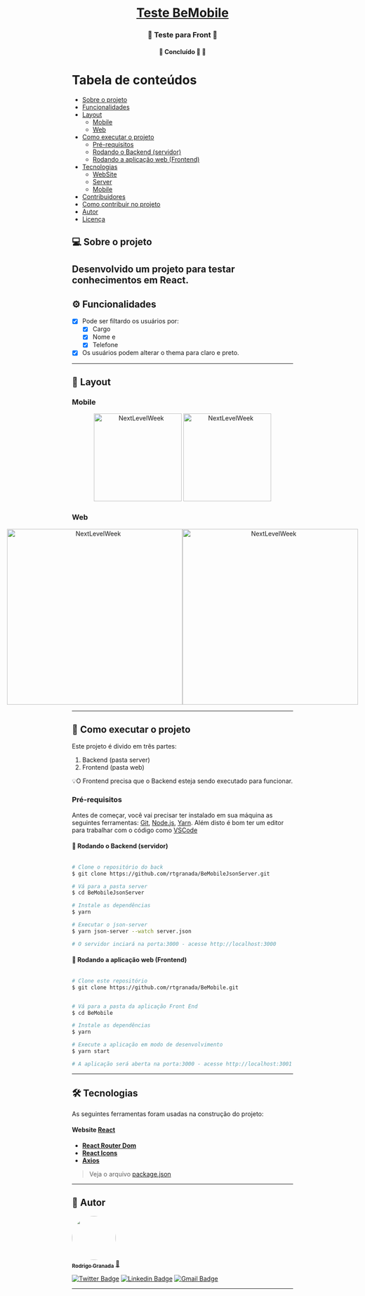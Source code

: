 

<h1 align="center">
    <a href="#" alt="site do ecoleta"> Teste BeMobile </a>
</h1>

<h3 align="center">
    🌱 Teste para Front 💚
</h3>
<h4 align="center">
	🚧 Concluído 🚀 🚧
</h4>

Tabela de conteúdos
=================
<!--ts-->
   * [Sobre o projeto](#-sobre-o-projeto)
   * [Funcionalidades](#-funcionalidades)
   * [Layout](#-layout)
     * [Mobile](#mobile)
     * [Web](#web)
   * [Como executar o projeto](#-como-executar-o-projeto)
     * [Pré-requisitos](#pré-requisitos)
     * [Rodando o Backend (servidor)](#user-content--rodando-o-backend-servidor)
     * [Rodando a aplicação web (Frontend)](#user-content--rodando-a-aplicação-web-frontend)
   * [Tecnologias](#-tecnologias)
     * [WebSite](#user-content-website--react----typescript)
     * [Server](#user-content-server--nodejs----typescript)
     * [Mobile](#user-content-mobile--react-native----typescript)
   * [Contribuidores](#-contribuidores)
   * [Como contribuir no projeto](#-como-contribuir-no-projeto)
   * [Autor](#-autor)
   * [Licença](#user-content--licença)
<!--te-->


## 💻 Sobre o projeto

Desenvolvido um projeto para testar conhecimentos em React. 
---

## ⚙️ Funcionalidades

- [x] Pode ser filtardo os usuários por:
  - [x] Cargo
  - [x] Nome e
  - [x] Telefone

- [x] Os usuários podem alterar o thema para claro e preto.
---

## 🎨 Layout




### Mobile

<p align="center">
  <img alt="NextLevelWeek" title="#NextLevelWeek" src="https://user-images.githubusercontent.com/10424750/229540604-2522c7da-f22a-4b75-b94e-5f40ddc9a02a.png" width="200px">

  <img alt="NextLevelWeek" title="#NextLevelWeek" src="https://user-images.githubusercontent.com/10424750/229540609-d6b96bdd-dff4-430b-82b6-83151233568e.png" width="200px">
</p>

### Web

<p align="center" style="display: flex; align-items: flex-start; justify-content: center;">
  <img alt="NextLevelWeek" title="#NextLevelWeek" src="https://user-images.githubusercontent.com/10424750/229540606-791e29c9-7dfc-4cd3-bbff-e80bd5f3f229.png" width="400px">

  <img alt="NextLevelWeek" title="#NextLevelWeek" src="https://user-images.githubusercontent.com/10424750/229540595-8f53e101-c050-43a9-9f7e-7fc0e8953ea1.png" width="400px">
</p>

---

## 🚀 Como executar o projeto

Este projeto é divido em três partes:
1. Backend (pasta server) 
2. Frontend (pasta web)

💡O Frontend precisa que o Backend esteja sendo executado para funcionar.

### Pré-requisitos

Antes de começar, você vai precisar ter instalado em sua máquina as seguintes ferramentas:
[Git](https://git-scm.com), [Node.js](https://nodejs.org/en/), [Yarn](https://yarnpkg.com/). 
Além disto é bom ter um editor para trabalhar com o código como [VSCode](https://code.visualstudio.com/)

#### 🎲 Rodando o Backend (servidor)

```bash

# Clone o repositório do back
$ git clone https://github.com/rtgranada/BeMobileJsonServer.git

# Vá para a pasta server
$ cd BeMobileJsonServer

# Instale as dependências
$ yarn

# Executar o json-server
$ yarn json-server --watch server.json

# O servidor inciará na porta:3000 - acesse http://localhost:3000

```



#### 🧭 Rodando a aplicação web (Frontend)

```bash

# Clone este repositório
$ git clone https://github.com/rtgranada/BeMobile.git


# Vá para a pasta da aplicação Front End
$ cd BeMobile

# Instale as dependências
$ yarn

# Execute a aplicação em modo de desenvolvimento
$ yarn start

# A aplicação será aberta na porta:3000 - acesse http://localhost:3001

```

---

## 🛠 Tecnologias

As seguintes ferramentas foram usadas na construção do projeto:

#### **Website**  [React](https://reactjs.org/)

-   **[React Router Dom](https://github.com/ReactTraining/react-router/tree/master/packages/react-router-dom)**
-   **[React Icons](https://react-icons.github.io/react-icons/)**
-   **[Axios](https://github.com/axios/axios)**

> Veja o arquivo  [package.json](https://github.com/rtgranada/BeMobile/blob/main/package.json)
---


## 🦸 Autor

<a href="https://github.com/rtgranada/">
 <img style="border-radius: 50%;" src="https://avatars.githubusercontent.com/u/10424750?s…00&u=88b4b4f528dee060c188c267efc9b8f33b64f84f&v=4" width="100px;" alt=""/>
 <br />
 <sub><b>Rodrigo Granada</b></sub></a> <a href="https://github.com/rtgranada/" title="Rocketseat">🚀</a>
 <br />

[![Twitter Badge](https://img.shields.io/badge/-@tgmarinho-1ca0f1?style=flat-square&labelColor=1ca0f1&logo=twitter&logoColor=white&link=https://twitter.com/tgmarinho)](https://twitter.com/tgmarinho) [![Linkedin Badge](https://img.shields.io/badge/-Thiago-blue?style=flat-square&logo=Linkedin&logoColor=white&link=https://www.linkedin.com/in/tgmarinho/)](https://www.linkedin.com/in/tgmarinho/) 
[![Gmail Badge](https://img.shields.io/badge/-tgmarinho@gmail.com-c14438?style=flat-square&logo=Gmail&logoColor=white&link=mailto:tgmarinho@gmail.com)](mailto:tgmarinho@gmail.com)

---
